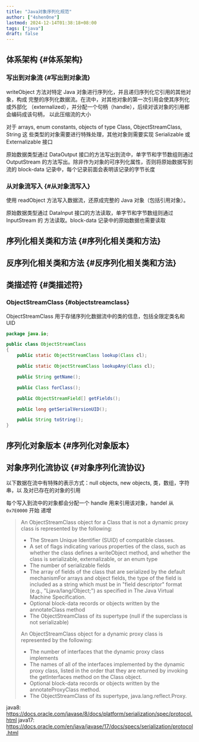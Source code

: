 ```yaml
---
title: "Java对象序列化规范"
author: ["4shen0ne"]
lastmod: 2024-12-14T01:38:18+08:00
tags: ["java"]
draft: false
---
```


## 体系架构 {#体系架构}


### 写出到对象流 {#写出到对象流}

writeObject 方法对特定 Java 对象进行序列化，并且递归序列化它引用的其他对象，构成
完整的序列化数据流。在流中，对其他对象的第一次引用会使其序列化或外部化
（externalized），并分配一个句柄（handle），后续对该对象的引用都会编码成该句柄，
以此压缩流的大小

对于 arrays, enum constants, objects of type Class, ObjectStreamClass, String 这
些类型的对象需要进行特殊处理，其他对象则需要实现 Serializable 或 Externalizable
接口

原始数据类型通过 DataOutput 接口的方法写出到流中，单字节和字节数组则通过
OutputStream 的方法写出。除非作为对象的可序列化属性，否则将原始数据写到流的
block-data 记录中，每个记录前面会表明该记录的字节长度


### 从对象流写入 {#从对象流写入}

使用 readObject 方法写入数据流，还原成完整的 Java 对象（包括引用对象）。

原始数据类型通过 DataInput 接口的方法读取，单字节和字节数组则通过 InputStream 的
方法读取。block-data 记录中的原始数据也需要读取


## 序列化相关类和方法 {#序列化相关类和方法}


## 反序列化相关类和方法 {#反序列化相关类和方法}


## 类描述符 {#类描述符}


### ObjectStreamClass {#objectstreamclass}

ObjectStreamClass 用于存储序列化数据流中的类的信息，包括全限定类名和 UID

```java
package java.io;

public class ObjectStreamClass
{
    public static ObjectStreamClass lookup(Class cl);

    public static ObjectStreamClass lookupAny(Class cl);

    public String getName();

    public Class forClass();

    public ObjectStreamField[] getFields();

    public long getSerialVersionUID();

    public String toString();
}
```


## 序列化对象版本 {#序列化对象版本}


## 对象序列化流协议 {#对象序列化流协议}

以下数据在流中有特殊的表示方式：null objects, new objects, 类，数组，字符串，以
及对已存在的对象的引用

每个写入到流中的对象都会分配一个 handle 用来引用该对象，handel 从 `0x7E0000` 开始
递增

> An ObjectStreamClass object for a Class that is <span class="underline">not a dynamic proxy class</span> is represented by the following:
>
> -   The Stream Unique Identifier (SUID) of compatible classes.
> -   A set of flags indicating various properties of the class, such as whether the
>     class defines a writeObject method, and whether the class is serializable,
>     externalizable, or an enum type
> -   The number of serializable fields
> -   The array of fields of the class that are serialized by the default
>     mechanismFor arrays and object fields, the type of the field is included as a
>     string which must be in "field descriptor" format (e.g., "Ljava/lang/Object;")
>     as specified in The Java Virtual Machine Specification.
> -   Optional block-data records or objects written by the annotateClass method
> -   The ObjectStreamClass of its supertype (null if the superclass is not serializable)
>
> An ObjectStreamClass object for <span class="underline">a dynamic proxy class</span> is represented by the following:
>
> -   The number of interfaces that the dynamic proxy class implements
> -   The names of all of the interfaces implemented by the dynamic proxy class,
>     listed in the order that they are returned by invoking the getInterfaces
>     method on the Class object.
> -   Optional block-data records or objects written by the annotateProxyClass method.
> -   The ObjectStreamClass of its supertype, java.lang.reflect.Proxy.

java8: <https://docs.oracle.com/javase/8/docs/platform/serialization/spec/protocol.html>
java17: <https://docs.oracle.com/en/java/javase/17/docs/specs/serialization/protocol.html>
